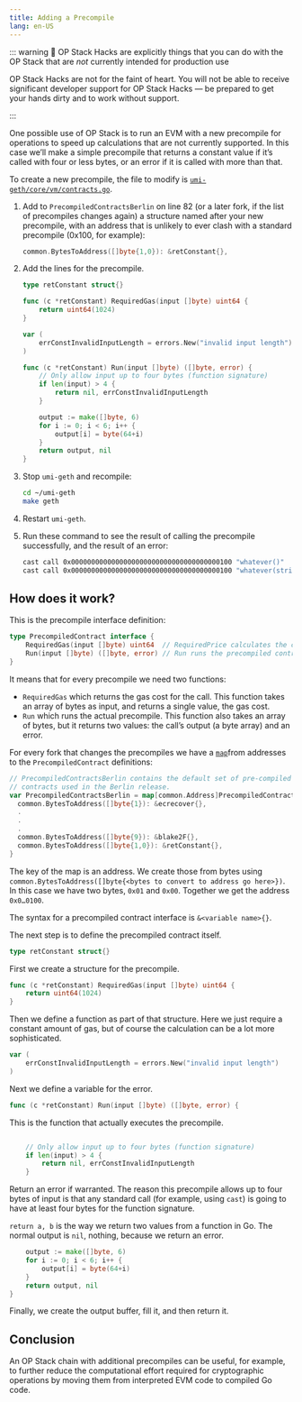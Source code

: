 ```yaml
---
title: Adding a Precompile
lang: en-US
---
```


::: warning 🚧 OP Stack Hacks are explicitly things that you can do with the OP Stack that are *not* currently intended for production use

OP Stack Hacks are not for the faint of heart. You will not be able to receive significant developer support for OP Stack Hacks — be prepared to get your hands dirty and to work without support.

:::

One possible use of OP Stack is to run an EVM with a new precompile for operations to speed up calculations that are not currently supported. In this case we’ll make a simple precompile that returns a constant value if it’s called with four or less bytes, or an error if it is called with more than that.

To create a new precompile, the file to modify is [`umi-geth/core/vm/contracts.go`](https://github.com/ethereum-optimism/umi-geth/blob/optimism-history/core/vm/contracts.go).

1. Add to `PrecompiledContractsBerlin` on line 82 (or a later fork, if the list of precompiles changes again) a structure named after your new precompile, with an address that is unlikely to ever clash with a standard precompile (0x100, for example):

    ```go
    common.BytesToAddress([]byte{1,0}): &retConstant{},
    ```

1. Add the lines for the precompile.

    ```go
    type retConstant struct{}

    func (c *retConstant) RequiredGas(input []byte) uint64 {
        return uint64(1024)
    }

    var (
        errConstInvalidInputLength = errors.New("invalid input length")
    )

    func (c *retConstant) Run(input []byte) ([]byte, error) {
        // Only allow input up to four bytes (function signature)
        if len(input) > 4 {
            return nil, errConstInvalidInputLength
        }

        output := make([]byte, 6)
        for i := 0; i < 6; i++ {
            output[i] = byte(64+i)
        }
        return output, nil
    }
    ```

1. Stop `umi-geth` and recompile:

    ```bash
    cd ~/umi-geth
    make geth
    ```

1. Restart `umi-geth`.

1. Run these command to see the result of calling the precompile successfully, and the result of an error:

    ```bash
    cast call 0x0000000000000000000000000000000000000100 "whatever()"
    cast call 0x0000000000000000000000000000000000000100 "whatever(string)" "fail"
    ```

## How does it work?

This is the precompile interface definition:

```go
type PrecompiledContract interface {
	RequiredGas(input []byte) uint64  // RequiredPrice calculates the contract gas use
	Run(input []byte) ([]byte, error) // Run runs the precompiled contract
}
```

It means that for every precompile we need two functions:

- `RequiredGas` which returns the gas cost for the call. This function takes an array of bytes as input, and returns a single value, the gas cost.
- `Run` which runs the actual precompile. This function also takes an array of bytes, but it returns two values: the call’s output (a byte array) and an error.

For every fork that changes the precompiles we have a [`map`](https://www.w3schools.com/go/go_maps.php)from addresses to the `PrecompiledContract` definitions:

```go
// PrecompiledContractsBerlin contains the default set of pre-compiled Ethereum
// contracts used in the Berlin release.
var PrecompiledContractsBerlin = map[common.Address]PrecompiledContract{
  common.BytesToAddress([]byte{1}): &ecrecover{},
  .
  .
  .
  common.BytesToAddress([]byte{9}): &blake2F{},
  common.BytesToAddress([]byte{1,0}): &retConstant{},
}
```

The key of the map is an address. We create those from bytes using `common.BytesToAddress([]byte{<bytes to convert to address go here>})`.  In this case we have two bytes, `0x01` and `0x00`. Together we get the address `0x0…0100`.

The syntax for a precompiled contract interface is `&<variable name>{}`.

The next step is to define the precompiled contract itself.

```go
type retConstant struct{}
```

First we create a structure for the precompile.

```go
func (c *retConstant) RequiredGas(input []byte) uint64 {
    return uint64(1024)
}
```

Then we define a function as part of that structure. Here we just require a constant amount of gas, but of course the calculation can be a lot more sophisticated.

```go
var (
    errConstInvalidInputLength = errors.New("invalid input length")
)

```

Next we define a variable for the error.

```go
func (c *retConstant) Run(input []byte) ([]byte, error) {
```

This is the function that actually executes the precompile.

```go

    // Only allow input up to four bytes (function signature)
    if len(input) > 4 {
        return nil, errConstInvalidInputLength
    }
```

Return an error if warranted. The reason this precompile allows up to four bytes of input is that any standard call (for example, using `cast`) is going to have at least four bytes for the function signature.

`return a, b` is the way we return two values from a function in Go. The normal output is `nil`, nothing, because we return an error.

```go
    output := make([]byte, 6)
    for i := 0; i < 6; i++ {
        output[i] = byte(64+i)
    }
    return output, nil
}
```

Finally, we create the output buffer, fill it, and then return it.

## Conclusion

An OP Stack chain with additional precompiles can be useful, for example, to further reduce the computational effort required for cryptographic operations by moving them from interpreted EVM code to compiled Go code.